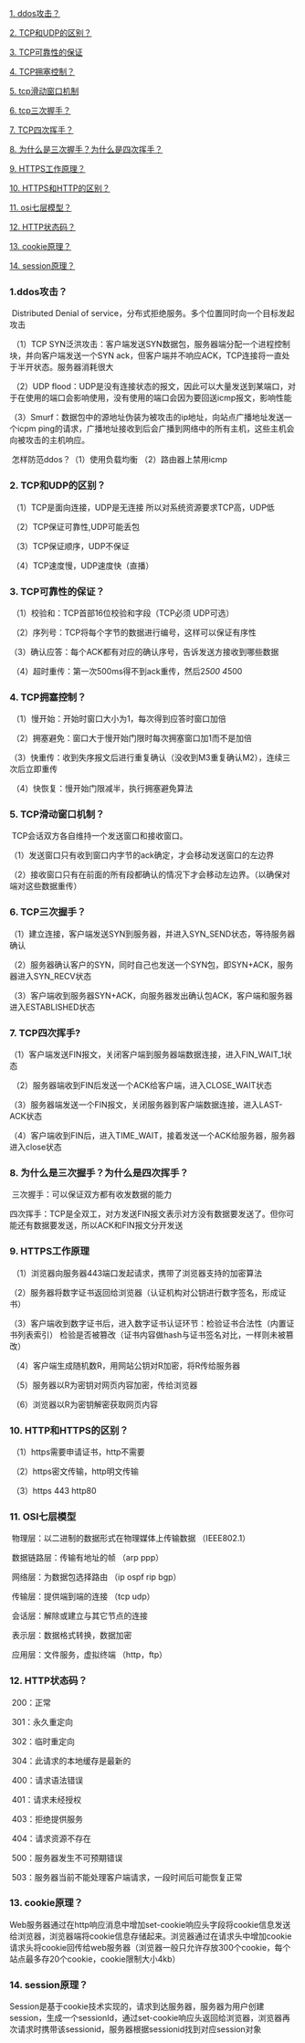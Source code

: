 [1. ddos攻击？](#1)

[2. TCP和UDP的区别？](#2)

[3. TCP可靠性的保证](#3)

[4. TCP拥塞控制？](#4)

[5. tcp滑动窗口机制](#5)

[6. tcp三次握手？](#6)

[7. TCP四次挥手？](#7)

[8. 为什么是三次握手？为什么是四次挥手？](#8)

[9. HTTPS工作原理？](#9)

[10. HTTPS和HTTP的区别？](#10)

[11. osi七层模型？](#11)

[12. HTTP状态码？](#12)

[13. cookie原理？](#13)

[14. session原理？](#14)



### <span id="1">1.ddos攻击？</span>

​	Distributed Denial of service，分布式拒绝服务。多个位置同时向一个目标发起攻击

​	（1）TCP SYN泛洪攻击：客户端发送SYN数据包，服务器端分配一个进程控制块，并向客户端发送一个SYN ack，但客户端并不响应ACK，TCP连接将一直处于半开状态。服务器消耗很大

​	（2）UDP flood：UDP是没有连接状态的报文，因此可以大量发送到某端口，对于在使用的端口会影响使用，没有使用的端口会因为要回送icmp报文，影响性能

​	（3）Smurf：数据包中的源地址伪装为被攻击的ip地址，向站点广播地址发送一个icpm ping的请求，广播地址接收到后会广播到网络中的所有主机，这些主机会向被攻击的主机响应。

​	怎样防范ddos？（1）使用负载均衡 （2）路由器上禁用icmp



### <span id="2">2. TCP和UDP的区别？</span>

​	（1）TCP是面向连接，UDP是无连接 所以对系统资源要求TCP高，UDP低

​	（2）TCP保证可靠性,UDP可能丢包

​	（3）TCP保证顺序，UDP不保证

​	（4）TCP速度慢，UDP速度快（直播）



### <span id="3">3. TCP可靠性的保证？</span>

​	（1）校验和：TCP首部16位校验和字段（TCP必须 UDP可选）

​	（2）序列号：TCP将每个字节的数据进行编号，这样可以保证有序性

​	（3）确认应答：每个ACK都有对应的确认序号，告诉发送方接收到哪些数据

​	（4）超时重传：第一次500ms得不到ack重传，然后2*500   4*500  



### <span id="4">4. TCP拥塞控制？</span>

​	（1）慢开始：开始时窗口大小为1，每次得到应答时窗口加倍

​	（2）拥塞避免：窗口大于慢开始门限时每次拥塞窗口加1而不是加倍

​	（3）快重传：收到失序报文后进行重复确认（没收到M3重复确认M2），连续三次后立即重传

​	（4）快恢复：慢开始门限减半，执行拥塞避免算法



### <span id="5">5. TCP滑动窗口机制？</span>

​	TCP会话双方各自维持一个发送窗口和接收窗口。

​	（1）发送窗口只有收到窗口内字节的ack确定，才会移动发送窗口的左边界

​	（2）接收窗口只有在前面的所有段都确认的情况下才会移动左边界。（以确保对端对这些数据重传）



### <span id="6">6. TCP三次握手？</span>

​	（1）建立连接，客户端发送SYN到服务器，并进入SYN_SEND状态，等待服务器确认

​	（2）服务器确认客户的SYN，同时自己也发送一个SYN包，即SYN+ACK，服务器进入SYN_RECV状态

​	（3）客户端收到服务器SYN+ACK，向服务器发出确认包ACK，客户端和服务器进入ESTABLISHED状态



### <span id="6">7. TCP四次挥手?</span>

​	（1）客户端发送FIN报文，关闭客户端到服务器端数据连接，进入FIN_WAIT_1状态

​	（2）服务器端收到FIN后发送一个ACK给客户端，进入CLOSE_WAIT状态

​	（3）服务器端发送一个FIN报文，关闭服务器到客户端数据连接，进入LAST-ACK状态

​	（4）客户端收到FIN后，进入TIME_WAIT，接着发送一个ACK给服务器，服务器进入close状态



### <span id="8">8. 为什么是三次握手？为什么是四次挥手？</span>

​	三次握手：可以保证双方都有收发数据的能力

​	四次挥手：TCP是全双工，对方发送FIN报文表示对方没有数据要发送了。但你可能还有数据要发送，所以ACK和FIN报文分开发送



### <span id="9">9. HTTPS工作原理</span>

​	（1）浏览器向服务器443端口发起请求，携带了浏览器支持的加密算法

​	（2）服务器将数字证书返回给浏览器（认证机构对公钥进行数字签名，形成证书）

​	（3）客户端收到数字证书后，进入数字证书认证环节：检验证书合法性（内置证书列表索引） 检验是否被篡改（证书内容做hash与证书签名对比，一样则未被篡改）

​	（4）客户端生成随机数R，用网站公钥对R加密，将R传给服务器

​	（5）服务器以R为密钥对网页内容加密，传给浏览器

​	（6）浏览器以R为密钥解密获取网页内容



### <span id="10">10. HTTP和HTTPS的区别？</span>

​	（1）https需要申请证书，http不需要

​	（2）https密文传输，http明文传输

​	（3）https 443 http80



### <span id="11">11. OSI七层模型</span>

​	物理层：以二进制的数据形式在物理媒体上传输数据   （IEEE802.1）

​	数据链路层：传输有地址的帧              （arp ppp）

​	网络层：为数据包选择路由                （ip  ospf rip  bgp）

​	传输层：提供端到端的连接               （tcp udp）

​	会话层：解除或建立与其它节点的连接

​	表示层：数据格式转换，数据加密

​	应用层：文件服务，虚拟终端            （http，ftp）



### <span id="12">12. HTTP状态码？</span>

​	200：正常

​	301：永久重定向

​	302：临时重定向

​	304：此请求的本地缓存是最新的

​	400：请求语法错误

​	401：请求未经授权

​	403：拒绝提供服务

​	404：请求资源不存在

​	500：服务器发生不可预期错误

​	503：服务器当前不能处理客户端请求，一段时间后可能恢复正常



### <span id="13">13. cookie原理？</span>

​	Web服务器通过在http响应消息中增加set-cookie响应头字段将cookie信息发送给浏览器，浏览器端将cookie信息存储起来。浏览器通过在请求头中增加cookie请求头将cookie回传给web服务器（浏览器一般只允许存放300个cookie，每个站点最多存20个cookie，cookie限制大小4kb）



### <span id="14">14. session原理？</span>

​	Session是基于cookie技术实现的，请求到达服务器，服务器为用户创建session，生成一个sessionId，通过set-cookie响应头返回给浏览器，浏览器再次请求时携带该sessionid，服务器根据sessionid找到对应session对象